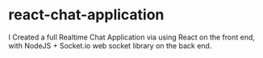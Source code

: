 # react-chat-application
I Created a full Realtime Chat Application via using React on the front end, with NodeJS + Socket.io web socket library on the back end. 
